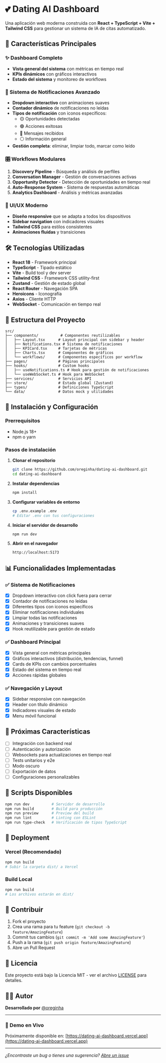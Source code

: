 # 💕 Dating AI Dashboard

Una aplicación web moderna construida con **React + TypeScript + Vite + Tailwind CSS** para gestionar un sistema de IA de citas automatizado.

## 🚀 Características Principales

### ✨ Dashboard Completo

- **Vista general del sistema** con métricas en tiempo real
- **KPIs dinámicos** con gráficos interactivos
- **Estado del sistema** y monitoreo de workflows

### 🔔 Sistema de Notificaciones Avanzado

- **Dropdown interactivo** con animaciones suaves
- **Contador dinámico** de notificaciones no leídas
- **Tipos de notificación** con iconos específicos:
  - 🟡 Oportunidades detectadas
  - 🟢 Acciones exitosas
  - 🔵 Mensajes recibidos
  - ⚪ Información general
- **Gestión completa**: eliminar, limpiar todo, marcar como leído

### 🎛️ Workflows Modulares

1. **Discovery Pipeline** - Búsqueda y análisis de perfiles
2. **Conversation Manager** - Gestión de conversaciones activas
3. **Opportunity Detector** - Detección de oportunidades en tiempo real
4. **Auto-Response System** - Sistema de respuestas automáticas
5. **Analytics Dashboard** - Análisis y métricas avanzadas

### 🎨 UI/UX Moderno

- **Diseño responsive** que se adapta a todos los dispositivos
- **Sidebar navigation** con indicadores visuales
- **Tailwind CSS** para estilos consistentes
- **Animaciones fluidas** y transiciones

## 🛠️ Tecnologías Utilizadas

- **React 18** - Framework principal
- **TypeScript** - Tipado estático
- **Vite** - Build tool y dev server
- **Tailwind CSS** - Framework CSS utility-first
- **Zustand** - Gestión de estado global
- **React Router** - Navegación SPA
- **Heroicons** - Iconografía
- **Axios** - Cliente HTTP
- **WebSocket** - Comunicación en tiempo real

## 📂 Estructura del Proyecto

```
src/
├── components/          # Componentes reutilizables
│   ├── Layout.tsx      # Layout principal con sidebar y header
│   ├── Notifications.tsx # Sistema de notificaciones
│   ├── KPICard.tsx     # Tarjetas de métricas
│   ├── Charts.tsx      # Componentes de gráficos
│   └── workflows/      # Componentes específicos por workflow
├── pages/              # Páginas principales
├── hooks/              # Custom hooks
│   ├── useNotifications.ts # Hook para gestión de notificaciones
│   └── useWebSocket.ts # Hook para WebSocket
├── services/           # Servicios API
├── store/              # Estado global (Zustand)
├── types/              # Definiciones TypeScript
└── data/               # Datos mock y utilidades
```

## 🚀 Instalación y Configuración

### Prerrequisitos

- Node.js 18+
- npm o yarn

### Pasos de instalación

1. **Clonar el repositorio**

   ```bash
   git clone https://github.com/oreginha/dating-ai-dashboard.git
   cd dating-ai-dashboard
   ```

2. **Instalar dependencias**

   ```bash
   npm install
   ```

3. **Configurar variables de entorno**

   ```bash
   cp .env.example .env
   # Editar .env con tus configuraciones
   ```

4. **Iniciar el servidor de desarrollo**

   ```bash
   npm run dev
   ```

5. **Abrir en el navegador**
   ```
   http://localhost:5173
   ```

## 📊 Funcionalidades Implementadas

### ✅ Sistema de Notificaciones

- [x] Dropdown interactivo con click fuera para cerrar
- [x] Contador de notificaciones no leídas
- [x] Diferentes tipos con iconos específicos
- [x] Eliminar notificaciones individuales
- [x] Limpiar todas las notificaciones
- [x] Animaciones y transiciones suaves
- [x] Hook reutilizable para gestión de estado

### ✅ Dashboard Principal

- [x] Vista general con métricas principales
- [x] Gráficos interactivos (distribución, tendencias, funnel)
- [x] Cards de KPIs con cambios porcentuales
- [x] Estado del sistema en tiempo real
- [x] Acciones rápidas globales

### ✅ Navegación y Layout

- [x] Sidebar responsive con navegación
- [x] Header con título dinámico
- [x] Indicadores visuales de estado
- [x] Menu móvil funcional

## 🎯 Próximas Características

- [ ] Integración con backend real
- [ ] Autenticación y autorización
- [ ] Websockets para actualizaciones en tiempo real
- [ ] Tests unitarios y e2e
- [ ] Modo oscuro
- [ ] Exportación de datos
- [ ] Configuraciones personalizables

## 🔧 Scripts Disponibles

```bash
npm run dev          # Servidor de desarrollo
npm run build        # Build para producción
npm run preview      # Preview del build
npm run lint         # Linting con ESLint
npm run type-check   # Verificación de tipos TypeScript
```

## 🚀 Deployment

### Vercel (Recomendado)

```bash
npm run build
# Subir la carpeta dist/ a Vercel
```

### Build Local

```bash
npm run build
# Los archivos estarán en dist/
```

## 🤝 Contribuir

1. Fork el proyecto
2. Crea una rama para tu feature (`git checkout -b feature/AmazingFeature`)
3. Commit tus cambios (`git commit -m 'Add some AmazingFeature'`)
4. Push a la rama (`git push origin feature/AmazingFeature`)
5. Abre un Pull Request

## 📄 Licencia

Este proyecto está bajo la Licencia MIT - ver el archivo [LICENSE](LICENSE) para detalles.

## 👨‍💻 Autor

**Desarrollado por** [@oreginha](https://github.com/oreginha)

---

### 🎉 Demo en Vivo

Próximamente disponible en: [https://dating-ai-dashboard.vercel.app](https://dating-ai-dashboard.vercel.app)

---

_¿Encontraste un bug o tienes una sugerencia? [Abre un issue](https://github.com/oreginha/dating-ai-dashboard/issues/new)_
